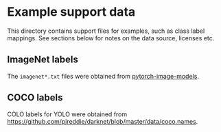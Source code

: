 # Example support data

This directory contains support files for examples, such as class label
mappings. See sections below for notes on the data source, licenses etc.

## ImageNet labels

The `imagenet*.txt` files were obtained from
[pytorch-image-models](https://github.com/huggingface/pytorch-image-models/tree/main/timm/data/_info).

## COCO labels

COLO labels for YOLO were obtained from
https://github.com/pjreddie/darknet/blob/master/data/coco.names.

